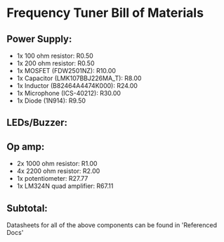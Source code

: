 # Frequency Tuner Bill of Materials 

## Power Supply:
- 1x 100 ohm resistor:             R0.50  
- 1x 200 ohm resistor:             R0.50 
- 1x MOSFET (FDW2501NZ):           R10.00
- 1x Capacitor (LMK107BBJ226MA_T): R8.00
- 1x Inductor (B82464A4474K000):   R24.00
- 1x Microphone (ICS-40212):       R30.00
- 1x Diode (1N914):                R9.50

## LEDs/Buzzer:

## Op amp:
- 2x 1000 ohm resistor:            R1.00
- 4x 2200 ohm resistor:            R2.00
- 1x potentiometer:                R27.77
- 1x LM324N quad amplifier:        R67.11

## Subtotal: 

Datasheets for all of the above components can be found in 'Referenced Docs'
